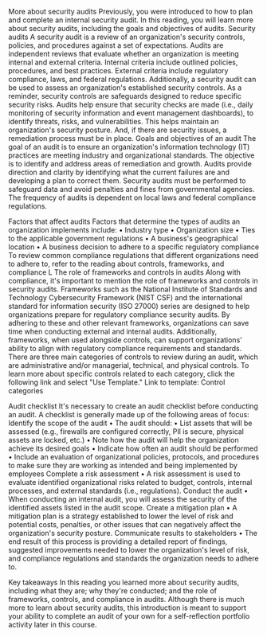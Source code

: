 More about security audits
Previously, you were introduced to how to plan and complete an internal security audit. In this reading, you will learn more about security audits, including the goals and objectives of audits.
Security audits
A security audit is a review of an organization's security controls, policies, and procedures against a set of expectations. Audits are independent reviews that evaluate whether an organization is meeting internal and external criteria. Internal criteria include outlined policies, procedures, and best practices. External criteria include regulatory compliance, laws, and federal regulations.
Additionally, a security audit can be used to assess an organization's established security controls. As a reminder, security controls are safeguards designed to reduce specific security risks.
Audits help ensure that security checks are made (i.e., daily monitoring of security information and event management dashboards), to identify threats, risks, and vulnerabilities. This helps maintain an organization's security posture. And, if there are security issues, a remediation process must be in place.
Goals and objectives of an audit
The goal of an audit is to ensure an organization's information technology (IT) practices are meeting industry and organizational standards. The objective is to identify and address areas of remediation and growth. Audits provide direction and clarity by identifying what the current failures are and developing a plan to correct them.
Security audits must be performed to safeguard data and avoid penalties and fines from governmental agencies. The frequency of audits is dependent on local laws and federal compliance regulations.

Factors that affect audits
Factors that determine the types of audits an organization implements include:
• Industry type
• Organization size
• Ties to the applicable government regulations
• A business's geographical location
• A business decision to adhere to a specific regulatory compliance
To review common compliance regulations that different organizations need to adhere to, refer to the reading about controls, frameworks, and compliance L
The role of frameworks and controls in audits
Along with compliance, it's important to mention the role of frameworks and controls in security audits. Frameworks such as the National Institute of Standards and Technology Cybersecurity Framework (NIST CSF) and the international standard for information security (ISO 27000) series are designed to help organizations prepare for regulatory compliance security audits. By adhering to these and other relevant frameworks, organizations can save time when conducting external and internal audits. Additionally, frameworks, when used alongside controls, can support organizations' ability to align with regulatory compliance requirements and standards.
There are three main categories of controls to review during an audit, which are administrative and/or managerial, technical, and physical controls. To learn more about specific controls related to each category, click the following link and select "Use Template."
Link to template: Control categories

Audit checklist
It's necessary to create an audit checklist before conducting an audit. A checklist is generally made up of the following areas of focus:
Identify the scope of the audit
• The audit should:
• List assets that will be assessed (e.g., firewalls are configured correctly, PIl is secure, physical assets are locked, etc.)
• Note how the audit will help the organization achieve its desired goals
• Indicate how often an audit should be performed
• Include an evaluation of organizational policies, protocols, and procedures to make sure they are working as intended and being implemented by employees
Complete a risk assessment
• A risk assessment is used to evaluate identified organizational risks related to budget, controls, internal processes, and external standards (i.e., regulations).
Conduct the audit
• When conducting an internal audit, you will assess the security of the identified assets listed in the audit scope.
Create a mitigation plan
• A mitigation plan is a strategy established to lower the level of risk and potential costs, penalties, or other issues that can negatively affect the organization's security posture.
Communicate results to stakeholders
• The end result of this process is providing a detailed report of findings, suggested improvements needed to lower the organization's level of risk, and compliance regulations and standards the organization needs to adhere to.

Key takeaways
In this reading you learned more about security audits, including what they are; why they're conducted; and the role of frameworks, controls, and compliance in audits.
Although there is much more to learn about security audits, this introduction is meant to support your ability to complete an audit of your own for a self-reflection portfolio activity later in this course.